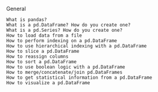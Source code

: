 General

    What is pandas?
    What is a pd.DataFrame? How do you create one?
    What is a pd.Series? How do you create one?
    How to load data from a file
    How to perform indexing on a pd.DataFrame
    How to use hierarchical indexing with a pd.DataFrame
    How to slice a pd.DataFrame
    How to reassign columns
    How to sort a pd.DataFrame
    How to use boolean logic with a pd.DataFrame
    How to merge/concatenate/join pd.DataFrames
    How to get statistical information from a pd.DataFrame
    How to visualize a pd.DataFrame
